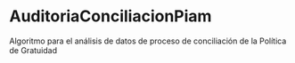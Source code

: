 # AuditoriaConciliacionPiam
Algoritmo para el análisis de datos de proceso de conciliación de la Política de Gratuidad

